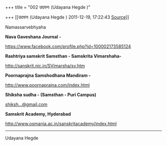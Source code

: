 +++
title = "002 उदयनः (Udayana Hegde )"

+++
[[उदयनः (Udayana Hegde )	2011-12-19, 17:22:43 [Source](https://groups.google.com/g/bvparishat/c/3v21pgB9Gkw)]]



  
Namassarvebhyaha

  

  

  

**Nava Gaveshana Journal -**

  

<https://www.facebook.com/profile.php?id=100002173585124>

  

**Rashtriya samskrit Samsthan - Samskrita Vimarshaha-**

  

<http://sanskrit.nic.in/SVimarsha/sv.htm>

  

**Poornaprajna Samshodhana Mandiram -**

  

<http://www.poornaprajna.com/index.html>

  

**Shiksha sudha - (Samsthan - Puri Campus)**

  

[shiksh...@gmail.com]()

  

**Samskrit Academy, Hyderabad**

  

<http://www.osmania.ac.in/sanskritacademy/index.html>

  

  

  

-- --  
  
  
Udayana Hegde  
  

